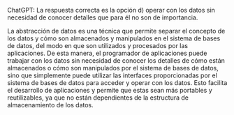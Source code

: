 ChatGPT:
La respuesta correcta es la opción d) operar con los datos sin necesidad de conocer detalles que para él no son de importancia.

La abstracción de datos es una técnica que permite separar el concepto de los datos y cómo son almacenados y manipulados en el sistema de bases de datos, del modo en que son utilizados y procesados por las aplicaciones. De esta manera, el programador de aplicaciones puede trabajar con los datos sin necesidad de conocer los detalles de cómo están almacenados o cómo son manipulados por el sistema de bases de datos, sino que simplemente puede utilizar las interfaces proporcionadas por el sistema de bases de datos para acceder y operar con los datos. Esto facilita el desarrollo de aplicaciones y permite que estas sean más portables y reutilizables, ya que no están dependientes de la estructura de almacenamiento de los datos.